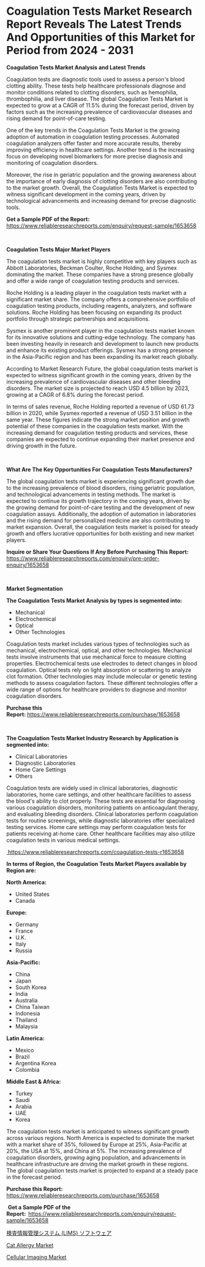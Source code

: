 <p><h1>Coagulation Tests Market Research Report Reveals The Latest Trends And Opportunities of this Market for Period from 2024 - 2031</h1></p><p><strong>Coagulation Tests Market Analysis and Latest Trends</strong></p>
<p><p>Coagulation tests are diagnostic tools used to assess a person's blood clotting ability. These tests help healthcare professionals diagnose and monitor conditions related to clotting disorders, such as hemophilia, thrombophilia, and liver disease. The global Coagulation Tests Market is expected to grow at a CAGR of 11.5% during the forecast period, driven by factors such as the increasing prevalence of cardiovascular diseases and rising demand for point-of-care testing.</p><p>One of the key trends in the Coagulation Tests Market is the growing adoption of automation in coagulation testing processes. Automated coagulation analyzers offer faster and more accurate results, thereby improving efficiency in healthcare settings. Another trend is the increasing focus on developing novel biomarkers for more precise diagnosis and monitoring of coagulation disorders.</p><p>Moreover, the rise in geriatric population and the growing awareness about the importance of early diagnosis of clotting disorders are also contributing to the market growth. Overall, the Coagulation Tests Market is expected to witness significant development in the coming years, driven by technological advancements and increasing demand for precise diagnostic tools.</p></p>
<p><strong>Get a Sample PDF of the Report:&nbsp;</strong> <a href="https://www.reliableresearchreports.com/enquiry/request-sample/1653658">https://www.reliableresearchreports.com/enquiry/request-sample/1653658</a></p>
<p>&nbsp;</p>
<p><strong>Coagulation Tests Major Market Players</strong></p>
<p><p>The coagulation tests market is highly competitive with key players such as Abbott Laboratories, Beckman Coulter, Roche Holding, and Sysmex dominating the market. These companies have a strong presence globally and offer a wide range of coagulation testing products and services.</p><p>Roche Holding is a leading player in the coagulation tests market with a significant market share. The company offers a comprehensive portfolio of coagulation testing products, including reagents, analyzers, and software solutions. Roche Holding has been focusing on expanding its product portfolio through strategic partnerships and acquisitions.</p><p>Sysmex is another prominent player in the coagulation tests market known for its innovative solutions and cutting-edge technology. The company has been investing heavily in research and development to launch new products and enhance its existing product offerings. Sysmex has a strong presence in the Asia-Pacific region and has been expanding its market reach globally.</p><p>According to Market Research Future, the global coagulation tests market is expected to witness significant growth in the coming years, driven by the increasing prevalence of cardiovascular diseases and other bleeding disorders. The market size is projected to reach USD 4.5 billion by 2023, growing at a CAGR of 6.8% during the forecast period.</p><p>In terms of sales revenue, Roche Holding reported a revenue of USD 61.73 billion in 2020, while Sysmex reported a revenue of USD 3.51 billion in the same year. These figures indicate the strong market position and growth potential of these companies in the coagulation tests market. With the increasing demand for coagulation testing products and services, these companies are expected to continue expanding their market presence and driving growth in the future.</p></p>
<p>&nbsp;</p>
<p><strong>What Are The Key Opportunities For Coagulation Tests Manufacturers?</strong></p>
<p><p>The global coagulation tests market is experiencing significant growth due to the increasing prevalence of blood disorders, rising geriatric population, and technological advancements in testing methods. The market is expected to continue its growth trajectory in the coming years, driven by the growing demand for point-of-care testing and the development of new coagulation assays. Additionally, the adoption of automation in laboratories and the rising demand for personalized medicine are also contributing to market expansion. Overall, the coagulation tests market is poised for steady growth and offers lucrative opportunities for both existing and new market players.</p></p>
<p><strong>Inquire or Share Your Questions If Any Before Purchasing This Report:</strong> <a href="https://www.reliableresearchreports.com/enquiry/pre-order-enquiry/1653658">https://www.reliableresearchreports.com/enquiry/pre-order-enquiry/1653658</a></p>
<p>&nbsp;</p>
<p><strong>Market Segmentation</strong></p>
<p><strong>The Coagulation Tests Market Analysis by types is segmented into:</strong></p>
<p><ul><li>Mechanical</li><li>Electrochemical</li><li>Optical</li><li>Other Technologies</li></ul></p>
<p><p>Coagulation tests market includes various types of technologies such as mechanical, electrochemical, optical, and other technologies. Mechanical tests involve instruments that use mechanical force to measure clotting properties. Electrochemical tests use electrodes to detect changes in blood coagulation. Optical tests rely on light absorption or scattering to analyze clot formation. Other technologies may include molecular or genetic testing methods to assess coagulation factors. These different technologies offer a wide range of options for healthcare providers to diagnose and monitor coagulation disorders.</p></p>
<p><strong>Purchase this Report:&nbsp;</strong><a href="https://www.reliableresearchreports.com/purchase/1653658">https://www.reliableresearchreports.com/purchase/1653658</a></p>
<p>&nbsp;</p>
<p><strong>The Coagulation Tests Market Industry Research by Application is segmented into:</strong></p>
<p><ul><li>Clinical Laboratories</li><li>Diagnostic Laboratories</li><li>Home Care Settings</li><li>Others</li></ul></p>
<p><p>Coagulation tests are widely used in clinical laboratories, diagnostic laboratories, home care settings, and other healthcare facilities to assess the blood's ability to clot properly. These tests are essential for diagnosing various coagulation disorders, monitoring patients on anticoagulant therapy, and evaluating bleeding disorders. Clinical laboratories perform coagulation tests for routine screenings, while diagnostic laboratories offer specialized testing services. Home care settings may perform coagulation tests for patients receiving at-home care. Other healthcare facilities may also utilize coagulation tests in various medical settings.</p></p>
<p><a href="https://www.reliableresearchreports.com/coagulation-tests-r1653658">&nbsp;https://www.reliableresearchreports.com/coagulation-tests-r1653658</a></p>
<p><strong>In terms of Region, the Coagulation Tests Market Players available by Region are:</strong></p>
<p>
    <p> <strong> North America: </strong>
        <ul>
            <li>United States</li>
            <li>Canada</li>
        </ul>
        </p> 
    <p> <strong> Europe: </strong>
        <ul>
            <li>Germany</li>
            <li>France</li>
            <li>U.K.</li>
            <li>Italy</li>
            <li>Russia</li>
        </ul>
        </p> 
    <p> <strong> Asia-Pacific: </strong>
        <ul>
            <li>China</li>
            <li>Japan</li>
            <li>South Korea</li>
            <li>India</li>
            <li>Australia</li>
            <li>China Taiwan</li>
            <li>Indonesia</li>
            <li>Thailand</li>
            <li>Malaysia</li>
        </ul>
        </p> 
    <p> <strong> Latin America: </strong>
        <ul>
            <li>Mexico</li>
            <li>Brazil</li>
            <li>Argentina Korea</li>
            <li>Colombia</li>
        </ul>
        </p> 
    <p> <strong> Middle East & Africa: </strong>
        <ul>
            <li>Turkey</li>
            <li>Saudi</li>
            <li>Arabia</li>
            <li>UAE</li>
            <li>Korea</li>
        </ul>
    </p>
    </p>
<p><p>The coagulation tests market is anticipated to witness significant growth across various regions. North America is expected to dominate the market with a market share of 35%, followed by Europe at 25%, Asia-Pacific at 20%, the USA at 15%, and China at 5%. The increasing prevalence of coagulation disorders, growing aging population, and advancements in healthcare infrastructure are driving the market growth in these regions. The global coagulation tests market is projected to expand at a steady pace in the forecast period.</p></p>
<p><strong>Purchase this Report: </strong><a href="https://www.reliableresearchreports.com/purchase/1653658">https://www.reliableresearchreports.com/purchase/1653658</a></p>
<p>&nbsp;<strong>Get a Sample PDF of the Report:&nbsp;&nbsp;</strong><a href="https://www.reliableresearchreports.com/enquiry/request-sample/1653658">https://www.reliableresearchreports.com/enquiry/request-sample/1653658</a></p>
<p><strong></strong></p>
<p><p><a href="https://github.com/KenyonJohns/Market-Research-Report-List-1/blob/main/8521368171545.md">検査情報管理システム (LIMS) ソフトウェア</a></p><p><a href="https://github.com/Airanohannonzb68e5pb53oc1/Market-Research-Report-List-3/blob/main/cat-allergy-market.md">Cat Allergy Market</a></p><p><a href="https://github.com/DarrenSipes1990/Market-Research-Report-List-1/blob/main/cellular-imaging-market.md">Cellular Imaging Market</a></p></p>